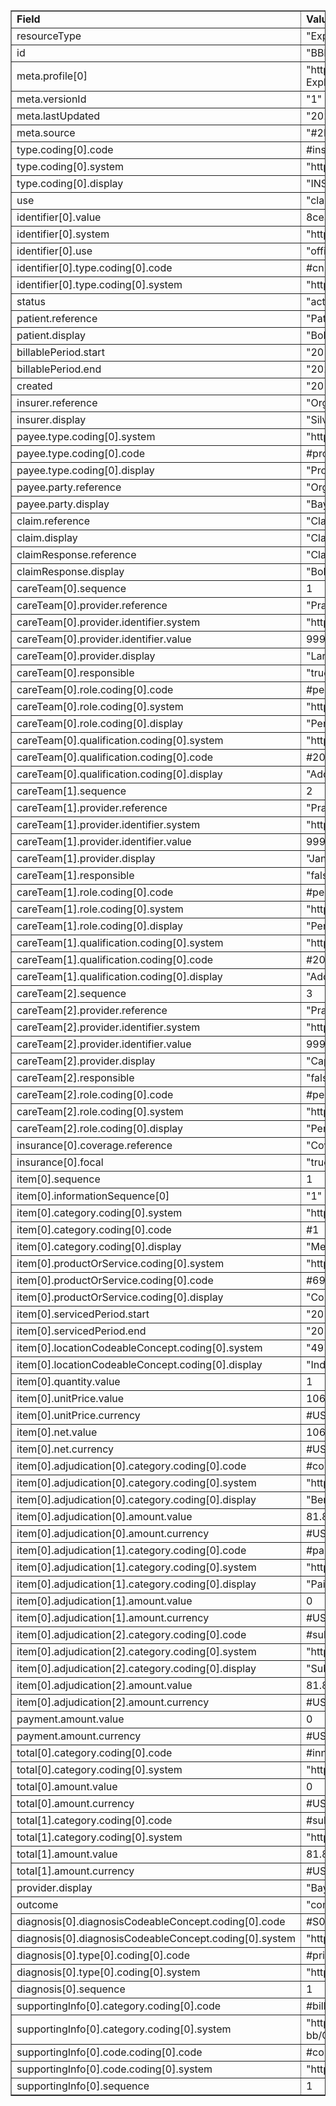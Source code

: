 <table border="1"><tr><td><b>Field</b></td><td><b>Value</b></td></tr>
<tr><td>resourceType</td><td>
"ExplanationOfBenefit"
</td></tr>
<tr><td>id</td><td>
"BBEobOutpatientFacility"
</td></tr>
<tr><td>meta.profile[0]</td><td>"http://hl7.org/fhir/us/carin-bb/StructureDefinition/CARIN-BB-ExplanationOfBenefit-Outpatient-Facility"</td>
<tr><td>meta.versionId</td><td>
"1"
</td></tr>
<tr><td>meta.lastUpdated</td><td>
"2020-07-23T16:04:04.584-04:00"
</td></tr>
<tr><td>meta.source</td><td>
"#2Htk0DNoUEbccjg0"
</td></tr>
<tr><td>type.coding[0].code</td><td>
#institutional
</td></tr>
<tr><td>type.coding[0].system</td><td>
"http://terminology.hl7.org/CodeSystem/claim-type"
</td></tr>
<tr><td>type.coding[0].display</td><td>
"INSTITUTIONAL"
</td></tr>
<tr><td>use</td><td>
"claim"
</td></tr>
<tr><td>identifier[0].value</td><td>
8ceaca46-ba97-4748-bbf7-80a4d54dc978
</td></tr>
<tr><td>identifier[0].system</td><td>
"https://bluebutton.cms.gov/resources/variables/clm_id"
</td></tr>
<tr><td>identifier[0].use</td><td>
"official"
</td></tr>
<tr><td>identifier[0].type.coding[0].code</td><td>
#cn
</td></tr>
<tr><td>identifier[0].type.coding[0].system</td><td>
"http://hl7.org/fhir/us/carin-bb/CodeSystem/IdentifierTypeCS"
</td></tr>
<tr><td>status</td><td>
"active"
</td></tr>
<tr><td>patient.reference</td><td>
"Patient/1656"
</td></tr>
<tr><td>patient.display</td><td>
"Bobbie Dawn Avery"
</td></tr>
<tr><td>billablePeriod.start</td><td>
"2019-01-08T08:40:00-05:00"
</td></tr>
<tr><td>billablePeriod.end</td><td>
"2020-01-08T08:40:00-05:00"
</td></tr>
<tr><td>created</td><td>
"2019-01-08T09:00:00-05:00"
</td></tr>
<tr><td>insurer.reference</td><td>
"Organization/9"
</td></tr>
<tr><td>insurer.display</td><td>
"SilverCaid"
</td></tr>
<tr><td>payee.type.coding[0].system</td><td>
"http://terminology.hl7.org/CodeSystem/payeetype"
</td></tr>
<tr><td>payee.type.coding[0].code</td><td>
#provider
</td></tr>
<tr><td>payee.type.coding[0].display</td><td>
"Provider"
</td></tr>
<tr><td>payee.party.reference</td><td>
"Organization/2348"
</td></tr>
<tr><td>payee.party.display</td><td>
"Bay Area Family Practice"
</td></tr>
<tr><td>claim.reference</td><td>
"Claim/2744"
</td></tr>
<tr><td>claim.display</td><td>
"Claim for Bobbie Dawn Avery"
</td></tr>
<tr><td>claimResponse.reference</td><td>
"ClaimResponse/2745"
</td></tr>
<tr><td>claimResponse.display</td><td>
"Bobbie Dawn Avery ClaimResponse"
</td></tr>
<tr><td>careTeam[0].sequence</td><td>
1
</td></tr>
<tr><td>careTeam[0].provider.reference</td><td>
"Practitioner/2584"
</td></tr>
<tr><td>careTeam[0].provider.identifier.system</td><td>
"http://hl7.org/fhir/sid/us-npi"
</td></tr>
<tr><td>careTeam[0].provider.identifier.value</td><td>
9999992908
</td></tr>
<tr><td>careTeam[0].provider.display</td><td>
"Larry Calvin Kirk MD"
</td></tr>
<tr><td>careTeam[0].responsible</td><td>
"true"
</td></tr>
<tr><td>careTeam[0].role.coding[0].code</td><td>
#performing
</td></tr>
<tr><td>careTeam[0].role.coding[0].system</td><td>
"http://terminology.hl7.org/CodeSystem/claimcareteamrole"
</td></tr>
<tr><td>careTeam[0].role.coding[0].display</td><td>
"Performing Provider"
</td></tr>
<tr><td>careTeam[0].qualification.coding[0].system</td><td>
"http://nucc.org/provider-taxonomy"
</td></tr>
<tr><td>careTeam[0].qualification.coding[0].code</td><td>
#207QA0000X
</td></tr>
<tr><td>careTeam[0].qualification.coding[0].display</td><td>
"Adolescent Medicine"
</td></tr>
<tr><td>careTeam[1].sequence</td><td>
2
</td></tr>
<tr><td>careTeam[1].provider.reference</td><td>
"Practitioner/2585"
</td></tr>
<tr><td>careTeam[1].provider.identifier.system</td><td>
"http://hl7.org/fhir/sid/us-npi"
</td></tr>
<tr><td>careTeam[1].provider.identifier.value</td><td>
9999992909
</td></tr>
<tr><td>careTeam[1].provider.display</td><td>
"Jane Kirk MD"
</td></tr>
<tr><td>careTeam[1].responsible</td><td>
"false"
</td></tr>
<tr><td>careTeam[1].role.coding[0].code</td><td>
#performing
</td></tr>
<tr><td>careTeam[1].role.coding[0].system</td><td>
"http://terminology.hl7.org/CodeSystem/claimcareteamrole"
</td></tr>
<tr><td>careTeam[1].role.coding[0].display</td><td>
"Performing Provider"
</td></tr>
<tr><td>careTeam[1].qualification.coding[0].system</td><td>
"http://joesgarage.org/taxonomy"
</td></tr>
<tr><td>careTeam[1].qualification.coding[0].code</td><td>
#207QA0000X
</td></tr>
<tr><td>careTeam[1].qualification.coding[0].display</td><td>
"Adolescent Medicine"
</td></tr>
<tr><td>careTeam[2].sequence</td><td>
3
</td></tr>
<tr><td>careTeam[2].provider.reference</td><td>
"Practitioner/2586"
</td></tr>
<tr><td>careTeam[2].provider.identifier.system</td><td>
"http://hl7.org/fhir/sid/us-npi"
</td></tr>
<tr><td>careTeam[2].provider.identifier.value</td><td>
9999992910
</td></tr>
<tr><td>careTeam[2].provider.display</td><td>
"Captain Kirk MD"
</td></tr>
<tr><td>careTeam[2].responsible</td><td>
"false"
</td></tr>
<tr><td>careTeam[2].role.coding[0].code</td><td>
#performing
</td></tr>
<tr><td>careTeam[2].role.coding[0].system</td><td>
"http://terminology.hl7.org/CodeSystem/claimcareteamrole"
</td></tr>
<tr><td>careTeam[2].role.coding[0].display</td><td>
"Performing Provider"
</td></tr>
<tr><td>insurance[0].coverage.reference</td><td>
"Coverage/Coverage1"
</td></tr>
<tr><td>insurance[0].focal</td><td>
"true"
</td></tr>
<tr><td>item[0].sequence</td><td>
1
</td></tr>
<tr><td>item[0].informationSequence[0]</td><td>"1"</td>
<tr><td>item[0].category.coding[0].system</td><td>
"https://bluebutton.cms.gov/resources/variables/line_cms_type_srvc_cd"
</td></tr>
<tr><td>item[0].category.coding[0].code</td><td>
#1
</td></tr>
<tr><td>item[0].category.coding[0].display</td><td>
"Medical care"
</td></tr>
<tr><td>item[0].productOrService.coding[0].system</td><td>
"http://snomed.info/sct"
</td></tr>
<tr><td>item[0].productOrService.coding[0].code</td><td>
#698314001
</td></tr>
<tr><td>item[0].productOrService.coding[0].display</td><td>
"Consultation for treatment"
</td></tr>
<tr><td>item[0].servicedPeriod.start</td><td>
"2019-01-08T08:40:00-05:00"
</td></tr>
<tr><td>item[0].servicedPeriod.end</td><td>
"2019-01-08T09:00:00-05:00"
</td></tr>
<tr><td>item[0].locationCodeableConcept.coding[0].system</td><td>
"49"
</td></tr>
<tr><td>item[0].locationCodeableConcept.coding[0].display</td><td>
"Independent Clinic"
</td></tr>
<tr><td>item[0].quantity.value</td><td>
1
</td></tr>
<tr><td>item[0].unitPrice.value</td><td>
106.39
</td></tr>
<tr><td>item[0].unitPrice.currency</td><td>
#USD
</td></tr>
<tr><td>item[0].net.value</td><td>
106.39
</td></tr>
<tr><td>item[0].net.currency</td><td>
#USD
</td></tr>
<tr><td>item[0].adjudication[0].category.coding[0].code</td><td>
#coinsurance
</td></tr>
<tr><td>item[0].adjudication[0].category.coding[0].system</td><td>
"http://hl7.org/fhir/us/carin-bb/CodeSystem/C4BBAdjudicationCS"
</td></tr>
<tr><td>item[0].adjudication[0].category.coding[0].display</td><td>
"Beneficiary Coinsurance Amount"
</td></tr>
<tr><td>item[0].adjudication[0].amount.value</td><td>
81.86
</td></tr>
<tr><td>item[0].adjudication[0].amount.currency</td><td>
#USD
</td></tr>
<tr><td>item[0].adjudication[1].category.coding[0].code</td><td>
#paidtoprovider
</td></tr>
<tr><td>item[0].adjudication[1].category.coding[0].system</td><td>
"http://hl7.org/fhir/us/carin-bb/CodeSystem/C4BBAdjudicationCS"
</td></tr>
<tr><td>item[0].adjudication[1].category.coding[0].display</td><td>
"Paid to provider"
</td></tr>
<tr><td>item[0].adjudication[1].amount.value</td><td>
0
</td></tr>
<tr><td>item[0].adjudication[1].amount.currency</td><td>
#USD
</td></tr>
<tr><td>item[0].adjudication[2].category.coding[0].code</td><td>
#submitted
</td></tr>
<tr><td>item[0].adjudication[2].category.coding[0].system</td><td>
"http://terminology.hl7.org/CodeSystem/adjudication"
</td></tr>
<tr><td>item[0].adjudication[2].category.coding[0].display</td><td>
"Submitted"
</td></tr>
<tr><td>item[0].adjudication[2].amount.value</td><td>
81.86
</td></tr>
<tr><td>item[0].adjudication[2].amount.currency</td><td>
#USD
</td></tr>
<tr><td>payment.amount.value</td><td>
0
</td></tr>
<tr><td>payment.amount.currency</td><td>
#USD
</td></tr>
<tr><td>total[0].category.coding[0].code</td><td>
#innetwork
</td></tr>
<tr><td>total[0].category.coding[0].system</td><td>
"http://hl7.org/fhir/us/carin-bb/CodeSystem/C4BBAdjudicationCS"
</td></tr>
<tr><td>total[0].amount.value</td><td>
0
</td></tr>
<tr><td>total[0].amount.currency</td><td>
#USD
</td></tr>
<tr><td>total[1].category.coding[0].code</td><td>
#submitted
</td></tr>
<tr><td>total[1].category.coding[0].system</td><td>
"http://terminology.hl7.org/CodeSystem/adjudication"
</td></tr>
<tr><td>total[1].amount.value</td><td>
81.86
</td></tr>
<tr><td>total[1].amount.currency</td><td>
#USD
</td></tr>
<tr><td>provider.display</td><td>
"Bay Area Family Practice"
</td></tr>
<tr><td>outcome</td><td>
"complete"
</td></tr>
<tr><td>diagnosis[0].diagnosisCodeableConcept.coding[0].code</td><td>
#S06.0x1A
</td></tr>
<tr><td>diagnosis[0].diagnosisCodeableConcept.coding[0].system</td><td>
"http://hl7.org/fhir/sid/icd-10-cm"
</td></tr>
<tr><td>diagnosis[0].type[0].coding[0].code</td><td>
#principal
</td></tr>
<tr><td>diagnosis[0].type[0].coding[0].system</td><td>
"http://hl7.org/fhir/us/carin-bb/CodeSystem/C4BBClaimDiagnosisType"
</td></tr>
<tr><td>diagnosis[0].sequence</td><td>
1
</td></tr>
<tr><td>supportingInfo[0].category.coding[0].code</td><td>
#billingnetworkcontractingstatus
</td></tr>
<tr><td>supportingInfo[0].category.coding[0].system</td><td>
"http://hl7.org/fhir/us/carin-bb/CodeSystem/ClaimInformationCategoryCS"
</td></tr>
<tr><td>supportingInfo[0].code.coding[0].code</td><td>
#contracted
</td></tr>
<tr><td>supportingInfo[0].code.coding[0].system</td><td>
"http://hl7.org/fhir/us/carin-bb/CodeSystem/C4BBAdjudicationCS"
</td></tr>
<tr><td>supportingInfo[0].sequence</td><td>
1
</td></tr>
</table>
